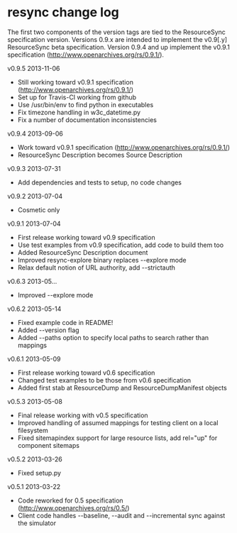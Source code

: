 resync change log
=================

The first two components of the version tags are tied to the ResourceSync 
specification version. Versions 0.9.x are intended to implement the v0.9[.y] 
ResourceSync beta specification. Version 0.9.4 and up implement the v0.9.1 
specification (http://www.openarchives.org/rs/0.9.1/).

v0.9.5 2013-11-06
- Still working toward v0.9.1 specification (http://www.openarchives.org/rs/0.9.1/)
- Set up for Travis-CI working from github
- Use /usr/bin/env to find python in executables
- Fix timezone handling in w3c_datetime.py
- Fix a number of documentation inconsistencies
 
v0.9.4 2013-09-06
- Work toward v0.9.1 specification (http://www.openarchives.org/rs/0.9.1/)
- ResourceSync Description becomes Source Description

v0.9.3 2013-07-31
- Add dependencies and tests to setup, no code changes 

v0.9.2 2013-07-04
- Cosmetic only

v0.9.1 2013-07-04
- First release working toward v0.9 specification
- Use test examples from v0.9 specification, add code to build them too
- Added ResourceSync Description document
- Improved resync-explore binary replaces --explore mode
- Relax default notion of URL authority, add --strictauth

v0.6.3 2013-05...
- Improved --explore mode

v0.6.2 2013-05-14
- Fixed example code in README!
- Added --version flag
- Added --paths option to specify local paths to search rather than mappings

v0.6.1 2013-05-09
- First release working toward v0.6 specification
- Changed test examples to be those from v0.6 specification
- Added first stab at ResourceDump and ResourceDumpManifest objects

v0.5.3 2013-05-08
- Final release working with v0.5 specification
- Improved handling of assumed mappings for testing client on a local filesystem
- Fixed sitemapindex support for large resource lists, add rel="up" for component sitemaps

v0.5.2 2013-03-26
- Fixed setup.py

v0.5.1 2013-03-22
- Code reworked for 0.5 specification (http://www.openarchives.org/rs/0.5/)
- Client code handles --baseline, --audit and --incremental sync against the simulator
